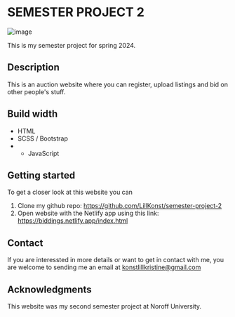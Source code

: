 # SEMESTER PROJECT 2

![image](https://github.com/LillKonst/semester-project-2/assets/126065743/af272b9d-9cd7-49d1-8dde-3afc3afc62bf)


This is my semester project for spring 2024. 

## Description
This is an auction website where you can register, upload listings and bid on other people's stuff. 

## Build width
- HTML 
- SCSS / Bootstrap
- - JavaScript

## Getting started
To get a closer look at this website you can 
1. Clone my github repo: https://github.com/LillKonst/semester-project-2
2. Open website with the Netlify app using this link: https://biddings.netlify.app/index.html

## Contact 
If you are interessted in more details or want to get in contact with me, you are welcome to sending me an email at konstlillkristine@gmail.com

## Acknowledgments
This website was my second semester project at Noroff University.
